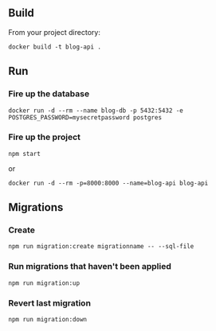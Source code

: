 ## Build

From your project directory:

`docker build -t blog-api .`

## Run

### Fire up the database

`docker run -d --rm --name blog-db -p 5432:5432 -e POSTGRES_PASSWORD=mysecretpassword postgres`

### Fire up the project

`npm start`

or

`docker run -d --rm -p=8000:8000 --name=blog-api blog-api`

## Migrations

### Create

`npm run migration:create migrationname -- --sql-file`

### Run migrations that haven't been applied

`npm run migration:up`

### Revert last migration

`npm run migration:down`
